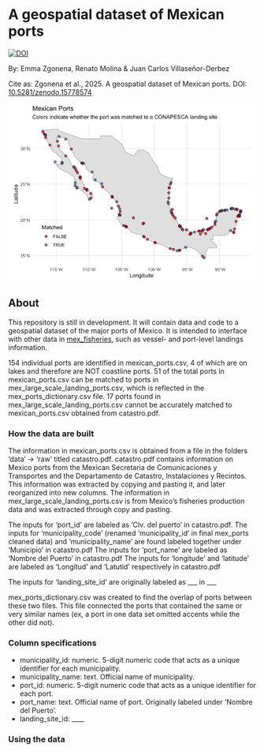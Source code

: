 
<!-- README.md is generated from README.Rmd. Please edit that file -->

# A geospatial dataset of Mexican ports

[![DOI](https://zenodo.org/badge/DOI/10.5281/zenodo.15778575.svg)](https://doi.org/10.5281/zenodo.15778575)

By: Emma Zgonena, Renato Molina & Juan Carlos Villaseñor-Derbez

Cite as: Zgonena et al., 2025. A geospatial dataset of Mexican ports.
DOI:
[10.5281/zenodo.15778574](https://zenodo.org/records/15778575#:~:text=10.5281/zenodo.15778574)

![](README_files/figure-gfm/map-1.png)<!-- -->

## About

This repository is still in development. It will contain data and code
to a geospatial dataset of the major ports of Mexico. It is intended to
interface with other data in
[mex_fisheries](https://github.com/jcvdav/mex_fisheries), such as
vessel- and port-level landings information.

154 individual ports are identified in mexican_ports.csv, 4 of which are
on lakes and therefore are NOT coastline ports. 51 of the total ports in
mexican_ports.csv can be matched to ports in
mex_large_scale_landing_ports.csv, which is reflected in the
mex_ports_dictionary.csv file. 17 ports found in
mex_large_scale_landing_ports.csv cannot be accurately matched to
mexican_ports.csv obtained from catastro.pdf.

### How the data are built

The information in mexican_ports.csv is obtained from a file in the
folders ‘data’ -\> ‘raw’ titled catastro.pdf. catastro.pdf contains
information on Mexico ports from the Mexican Secretaria de
Comunicaciones y Transportes and the Departamento de Catastro,
Instalaciones y Recintos. This information was extracted by copying and
pasting it, and later reorganized into new columns. The information in
mex_large_scale_landing_ports.csv is from Mexico’s fisheries production
data and was extracted through copy and pasting.

The inputs for ‘port_id’ are labeled as ‘Clv. del puerto’ in
catastro.pdf. The inputs for ‘municipality_code’ (renamed
‘municipality_id’ in final mex_ports cleaned data) and
‘municipality_name’ are found labeled together under ‘Municipio’ in
catastro.pdf The inputs for ‘port_name’ are labeled as ‘Nombre del
Puerto’ in catastro.pdf The inputs for ‘longitude’ and ‘latitude’ are
labeled as ‘Longitud’ and ‘Latutid’ respectively in catastro.pdf

The inputs for ‘landing_site_id’ are originally labeled as \_\_\_ in
\_\_\_

mex_ports_dictionary.csv was created to find the overlap of ports
between these two files. This file connected the ports that contained
the same or very similar names (ex, a port in one data set omitted
accents while the other did not).

### Column specifications

- municipality_id: numeric. 5-digit numeric code that acts as a unique
  identifier for each municipality.
- municipality_name: text. Official name of municipality.
- port_id: numeric. 5-digit numeric code that acts as a unique
  identifier for each port.
- port_name: text. Official name of port. Originally labeled under
  ‘Nombre del Puerto’.
- landing_site_id: \_\_\_\_

### Using the data
